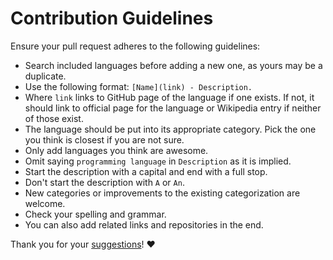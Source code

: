 # Contribution Guidelines

Ensure your pull request adheres to the following guidelines:

- Search included languages before adding a new one, as yours may be a duplicate.
- Use the following format: `[Name](link) - Description.`
- Where `link` links to GitHub page of the language if one exists. If not, it should link to official page for the language or Wikipedia entry if neither of those exist.
- The language should be put into its appropriate category. Pick the one you think is closest if you are not sure.
- Only add languages you think are awesome.
- Omit saying `programming language` in `Description` as it is implied.
- Start the description with a capital and end with a full stop.
- Don't start the description with `A` or `An`.
- New categories or improvements to the existing categorization are welcome.
- Check your spelling and grammar.
- You can also add related links and repositories in the end.

Thank you for your [suggestions](../../edit/master/README.md)! ♥️
